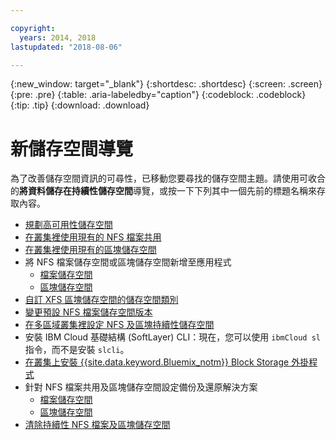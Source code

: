 ```yaml
---

copyright:
  years: 2014, 2018
lastupdated: "2018-08-06"

---
```


{:new_window: target="_blank"}
{:shortdesc: .shortdesc}
{:screen: .screen}
{:pre: .pre}
{:table: .aria-labeledby="caption"}
{:codeblock: .codeblock}
{:tip: .tip}
{:download: .download}


# 新儲存空間導覽
為了改善儲存空間資訊的可尋性，已移動您要尋找的儲存空間主題。請使用可收合的**將資料儲存在持續性儲存空間**導覽，或按一下下列其中一個先前的標題名稱來存取內容。

*  [規劃高可用性儲存空間](cs_storage_planning.html#storage_planning)
*  [在叢集裡使用現有的 NFS 檔案共用](cs_storage_file.html#existing_file)
*  [在叢集裡使用現有的區塊儲存空間](cs_storage_block.html#existing_block)
*  將 NFS 檔案儲存空間或區塊儲存空間新增至應用程式
    * [檔案儲存空間](cs_storage_file.html#add_file)
    * [區塊儲存空間](cs_storage_block.html#add_block)
*  [自訂 XFS 區塊儲存空間的儲存空間類別](cs_storage_block.html#custom_storageclass)
*  [變更預設 NFS 檔案儲存空間版本](cs_storage_file.html#nfs_version)
*  [在多區域叢集裡設定 NFS 及區塊持續性儲存空間](cs_storage_basics.html#multizone)
*  安裝 IBM Cloud 基礎結構 (SoftLayer) CLI：現在，您可以使用 `ibmCloud sl` 指令，而不是安裝 `slcli`。
*  [在叢集上安裝 {{site.data.keyword.Bluemix_notm}} Block Storage 外掛程式](cs_storage_block.html#install_block)
*  針對 NFS 檔案共用及區塊儲存空間設定備份及還原解決方案
    * [檔案儲存空間](cs_storage_file.html#backup_restore)
    * [區塊儲存空間](cs_storage_block.html#backup_restore)
*  [清除持續性 NFS 檔案及區塊儲存空間](cs_storage_remove.html#cleanup)
